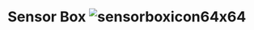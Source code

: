 # Sensor Box ![sensorboxicon64x64](https://user-images.githubusercontent.com/26044298/51036520-5acc2600-157b-11e9-9b61-47e3f62afa2a.png)

